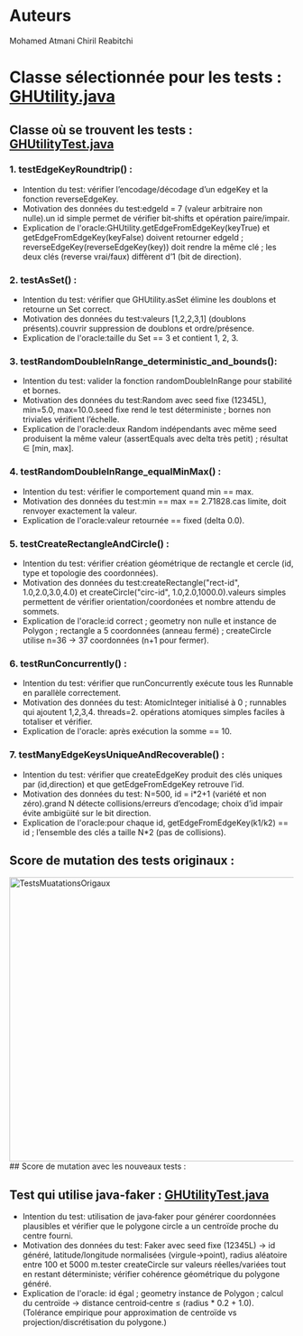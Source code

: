 # Auteurs
Mohamed Atmani
Chiril Reabitchi

# Classe sélectionnée pour les tests : [GHUtility.java](./core/src/main/java/com/graphhopper/util/GHUtility.java)

## Classe où se trouvent les tests : [GHUtilityTest.java](./core/src/test/java/com/graphhopper/util/GHUtilityTest.java)

### 1. testEdgeKeyRoundtrip() : 

* Intention du test: vérifier l’encodage/décodage d’un edgeKey et la fonction reverseEdgeKey.
* Motivation des données du test:edgeId = 7 (valeur arbitraire non nulle).un id simple permet de vérifier bit‑shifts et opération paire/impair.
* Explication de l'oracle:GHUtility.getEdgeFromEdgeKey(keyTrue) et getEdgeFromEdgeKey(keyFalse) doivent retourner edgeId ; reverseEdgeKey(reverseEdgeKey(key)) doit rendre la même clé ; les deux clés (reverse vrai/faux) diffèrent d’1 (bit de direction).

### 2. testAsSet() : 

* Intention du test: vérifier que GHUtility.asSet élimine les doublons et retourne un Set correct.
* Motivation des données du test:valeurs [1,2,2,3,1] (doublons présents).couvrir suppression de doublons et ordre/présence.
* Explication de l'oracle:taille du Set == 3 et contient 1, 2, 3.

### 3. testRandomDoubleInRange_deterministic_and_bounds(): 

* Intention du test: valider la fonction randomDoubleInRange pour stabilité et bornes.
* Motivation des données du test:Random avec seed fixe (12345L), min=5.0, max=10.0.seed fixe rend le test déterministe ; bornes non triviales vérifient l’échelle.
* Explication de l'oracle:deux Random indépendants avec même seed produisent la même valeur (assertEquals avec delta très petit) ; résultat ∈ [min, max].

### 4. testRandomDoubleInRange_equalMinMax() : 

* Intention du test: vérifier le comportement quand min == max.
* Motivation des données du test:min == max == 2.71828.cas limite, doit renvoyer exactement la valeur.
* Explication de l'oracle:valeur retournée == fixed (delta 0.0).

### 5. testCreateRectangleAndCircle() : 

* Intention du test: vérifier création géométrique de rectangle et cercle (id, type et topologie des coordonnées).
* Motivation des données du test:createRectangle("rect-id", 1.0,2.0,3.0,4.0) et createCircle("circ-id", 1.0,2.0,1000.0).valeurs simples permettent de vérifier orientation/coordonées et nombre attendu de sommets.
* Explication de l'oracle:id correct ; geometry non nulle et instance de Polygon ; rectangle a 5 coordonnées (anneau fermé) ; createCircle utilise n=36 → 37 coordonnées (n+1 pour fermer).

### 6. testRunConcurrently() : 

* Intention du test: vérifier que runConcurrently exécute tous les Runnable en parallèle correctement.
* Motivation des données du test: AtomicInteger initialisé à 0 ; runnables qui ajoutent 1,2,3,4. threads=2. opérations atomiques simples faciles à totaliser et vérifier.
* Explication de l'oracle: après exécution la somme == 10.

### 7. testManyEdgeKeysUniqueAndRecoverable() : 

* Intention du test: vérifier que createEdgeKey produit des clés uniques par (id,direction) et que getEdgeFromEdgeKey retrouve l’id.
* Motivation des données du test: N=500, id = i*2+1 (variété et non zéro).grand N détecte collisions/erreurs d’encodage; choix d’id impair évite ambigüité sur le bit direction.
* Explication de l'oracle:pour chaque id, getEdgeFromEdgeKey(k1/k2) == id ; l’ensemble des clés a taille N*2 (pas de collisions).

## Score de mutation des tests originaux :
<img width="1185" height="503" alt="TestsMuatationsOrigaux" src="https://github.com/user-attachments/assets/596a9308-a3ac-48e0-a2ab-86ee1b3bc6ec" />
## Score de mutation avec les nouveaux tests : 

## Test qui utilise java-faker : [GHUtilityTest.java](./core/src/test/java/com/graphhopper/util/GHUtilityTest.java)

* Intention du test: utilisation de java‑faker pour générer coordonnées plausibles et vérifier que le polygone circle a un centroïde proche du centre fourni.
* Motivation des données du test: Faker avec seed fixe (12345L) → id généré, latitude/longitude normalisées (virgule→point), radius aléatoire entre 100 et 5000 m.tester createCircle sur valeurs réelles/variées tout en restant déterministe; vérifier cohérence géométrique du polygone généré.
* Explication de l'oracle: id égal ; geometry instance de Polygon ; calcul du centroïde → distance centroid‑centre ≤ (radius * 0.2 + 1.0). (Tolérance empirique pour approximation de centroïde vs projection/discrétisation du polygone.)
